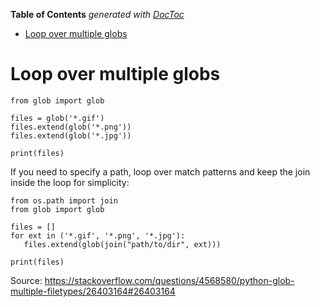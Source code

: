 <!-- START doctoc generated TOC please keep comment here to allow auto update -->
<!-- DON'T EDIT THIS SECTION, INSTEAD RE-RUN doctoc TO UPDATE -->
**Table of Contents**  *generated with [DocToc](https://github.com/thlorenz/doctoc)*

- [Loop over multiple globs](#loop-over-multiple-globs)

<!-- END doctoc generated TOC please keep comment here to allow auto update -->

# Loop over multiple globs

```
from glob import glob

files = glob('*.gif')
files.extend(glob('*.png'))
files.extend(glob('*.jpg'))

print(files)
```

If you need to specify a path, loop over match patterns and keep the join inside the loop for simplicity:
```
from os.path import join
from glob import glob

files = []
for ext in ('*.gif', '*.png', '*.jpg'):
   files.extend(glob(join("path/to/dir", ext)))

print(files)
```
Source: https://stackoverflow.com/questions/4568580/python-glob-multiple-filetypes/26403164#26403164
